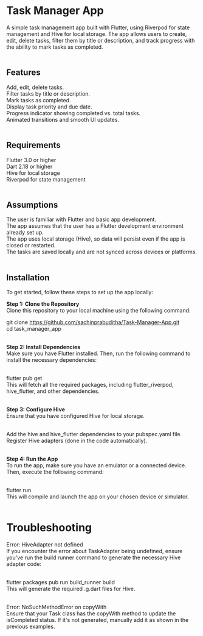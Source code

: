 # Task Manager App <br>
A simple task management app built with Flutter, using Riverpod for state management and Hive for local storage. The app allows users to create, edit, delete tasks, filter them by title or description, and track progress with the ability to mark tasks as completed. <br><br>

## Features <br>
Add, edit, delete tasks.<br>
Filter tasks by title or description.<br>
Mark tasks as completed.<br>
Display task priority and due date.<br>
Progress indicator showing completed vs. total tasks.<br>
Animated transitions and smooth UI updates.<br><br>

## Requirements <br>
Flutter 3.0 or higher<br>
Dart 2.18 or higher<br>
Hive for local storage<br>
Riverpod for state management<br><br>

## Assumptions<br>
The user is familiar with Flutter and basic app development.<br>
The app assumes that the user has a Flutter development environment already set up.<br>
The app uses local storage (Hive), so data will persist even if the app is closed or restarted.<br>
The tasks are saved locally and are not synced across devices or platforms.<br><br>

## **Installation** <br>

To get started, follow these steps to set up the app locally:<br>

**Step 1: Clone the Repository**<br>
Clone this repository to your local machine using the following command:<br>

git clone https://github.com/sachinprabuditha/Task-Manager-App.git <br>
cd task_manager_app <br><br>

**Step 2: Install Dependencies** <br>
Make sure you have Flutter installed. Then, run the following command to install the necessary dependencies:<br><br>

flutter pub get<br>
This will fetch all the required packages, including flutter_riverpod, hive_flutter, and other dependencies.<br><br>

**Step 3: Configure Hive**<br>
Ensure that you have configured Hive for local storage.<br><br>

Add the hive and hive_flutter dependencies to your pubspec.yaml file.<br>
Register Hive adapters (done in the code automatically).<br><br>

**Step 4: Run the App** <br>
To run the app, make sure you have an emulator or a connected device. Then, execute the following command:<br><br>

flutter run<br>
This will compile and launch the app on your chosen device or simulator.<br><br>

# **Troubleshooting**<br>
Error: HiveAdapter not defined<br>
If you encounter the error about TaskAdapter being undefined, ensure you've run the build runner command to generate the necessary Hive adapter code:<br><br>

flutter packages pub run build_runner build<br>
This will generate the required .g.dart files for Hive.<br><br>

Error: NoSuchMethodError on copyWith<br>
Ensure that your Task class has the copyWith method to update the isCompleted status. If it's not generated, manually add it as shown in the previous examples.<br>

